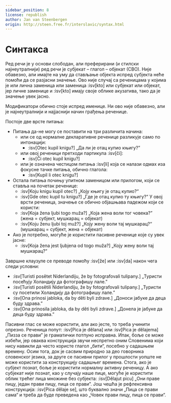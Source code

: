 ```yaml
---
sidebar_position: 8
license: republish
author: Jan van Steenbergen
origin: http://steen.free.fr/interslavic/syntax.html
---
```


# Синтакса

Ред речи је у основи слободан, али преферирани (и стилски најнеутралнији) ред речи је субјекат – глагол – објекат (СВО). Није обавезно, али имајте на уму да стављање објекта испред субјекта неће помоћи да се разјасни значење. Ово није случај са реченицама у којима је или лична заменица или заменица :isv[kto] или субјекат или објекат, јер личне заменице и :isv[kto] имају своје облике акузатива, тако да је значење увек јасно.

Модификатори обично стоје испред именице. Ни ово није обавезно, али је најнеутралнији и најјаснији начин грађења реченице.

Постоје две врсте питања:

- Питања да-не могу се поставити на три различита начина:
  - или се од нормалне декларативне реченице разликује само по интонацији:
    - :isv[Otec kupil knigu?] „Да ли је отац купио књигу?”
  - или овој реченици претходи партикула :isv[či]:
    - :isv[Či otec kupil knigu?]
  - или је означена честицом питања :isv[li] која се налази одмах иза фокусне тачке питања, обично глагола:
    - :isv[Kupil li otec knigu?]
- Остала питања почињу упитном заменицом или прилогом, који се ставља на почетак реченице:
  - :isv[Koju knigu kupil otec?] „Коју књигу је отац купио?“
  - :isv[Gde otec kupil tu knigu?] „Где је отац купио ту књигу?“
  У овој врсти реченица, значење се обично објашњава падежом који се користи:
  - :isv[Koja žena ljubi togo muža?] „Која жена воли тог човека?” (жена = субјект, мушкарац = објекат)
  - :isv[Koju ženu ljubi toj muž?] „Коју жену воли тај мушкарац?“ (мушкарац = субјект, жена = објекат)
- Ако је потребно, могуће је користити пасивне реченице које су увек јасне:
  - :isv[Koja žena jest ljubjena od togo muža?] „Коју жену воли тај мушкарац?“

Завршне клаузуле се преводе помоћу :isv[že] или :isv[da] након чега следи условни:

- :isv[Turisti posětet Niderlandiju, že by fotografovali tulipany.] „Туристи посећују Холандију да фотографишу лале.”
- :isv[Turisti posětili Niderlandiju, že by fotografovali tulipany.] „Туристи су посетили Холандију да фотографишу лале.”
- :isv[Ona prinosi jabloka, da by děti byli zdrave.] „Доноси јабуке да деца буду здрава.”
- :isv[Ona prinosila jabloka, da by děti byli zdrave.] „Донела је јабуке да деца буду здрава.”

Пасивни глас се може користити, али ако јесте, то треба учинити опрезно. Реченица попут: :isv[Pica je dělana] или :isv[Pica je dělajema] „Пизза се прави” је граматички потпуно исправна. Ипак, боље се може избећи, јер оваква конструкција звучи неспретно оним Словенима који нису навикли да често користе глагол „бити“, посебно у садашњем времену. Осим тога, док је сасвим природно за део говорника словенског језика, за друге се пасивни прилог у прошлости уопште не може користити за конструкцију садашњег времена. Стога, ако је субјект познат, боље је користити нормалну активну реченицу. А ако субјекат није познат, као у случају наше пице, могуће је користити облик трећег лица множине без субјекта: :isv[Dělajut picu] „Они праве пицу, један прави пицу, пица се прави”. Још чешћа је рефлексивна конструкција: :isv[Pica dělaje se], што буквално значи „Пица се прави сама“ и треба да буде преведена као „Човек прави пицу, пица се прави“.
